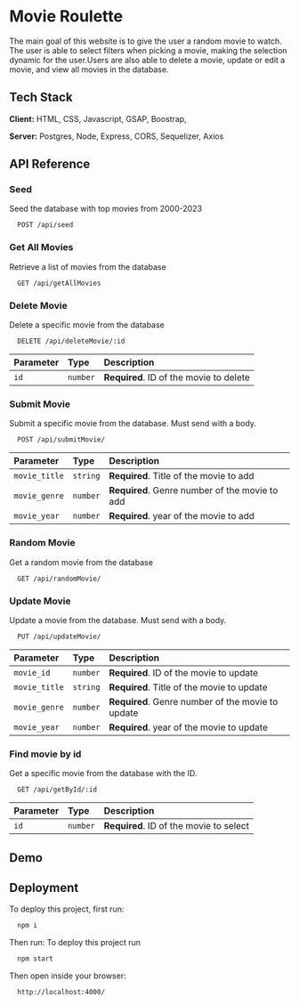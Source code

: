 
# Movie Roulette

The main goal of this website is to give the user a random movie to watch. The user is able to select filters when picking a movie, making the selection dynamic for the user.Users are also able to delete a movie, update or edit a movie, and view all movies in the database. 
## Tech Stack

**Client:** HTML, CSS, Javascript, GSAP, Boostrap, 

**Server:** Postgres, Node, Express, CORS, Sequelizer, Axios


## API Reference


### Seed
Seed the database with top movies from 2000-2023

```http
  POST /api/seed
```


### Get All Movies
Retrieve a list of movies from the database

```http
  GET /api/getAllMovies
```


### Delete Movie
Delete a specific movie from the database

```http
  DELETE /api/deleteMovie/:id
```

| Parameter | Type     | Description                       |
| :-------- | :------- | :-------------------------------- |
| `id`      | `number` | **Required**. ID of the movie to delete |



### Submit Movie
Submit a specific movie from the database. Must send with a body.

```http
  POST /api/submitMovie/
```

| Parameter | Type     | Description                       |
| :-------- | :------- | :-------------------------------- |
| `movie_title`| `string` | **Required**. Title of the movie to add |
| `movie_genre`|`number`|**Required**. Genre number of the movie to add |
| `movie_year`|`number`|**Required**. year of the movie to add |

### Random Movie
Get a random movie from the database

```http
  GET /api/randomMovie/
```

### Update Movie
Update a movie from the database. Must send with a body.

```http
  PUT /api/updateMovie/
```
| Parameter | Type     | Description                       |
| :-------- | :------- | :-------------------------------- |
| `movie_id`| `number` | **Required**. ID of the movie to update|
| `movie_title`| `string` | **Required**. Title of the movie to update|
| `movie_genre`|`number`|**Required**. Genre number of the movie to update|
| `movie_year`|`number`|**Required**. year of the movie to update|


### Find movie by id
Get a specific movie from the database with the ID.

```http
  GET /api/getById/:id
```
| Parameter | Type     | Description                       |
| :-------- | :------- | :-------------------------------- |
| `id`      | `number` | **Required**. ID of the movie to select |





## Demo


## Deployment

To deploy this project, first run:

```bash
  npm i
```

Then run: 
To deploy this project run

```bash
  npm start
```

Then open inside your browser:
```bash
  http://localhost:4000/
```